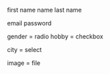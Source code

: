 first name
                name
last name

email
password

gender = radio
hobby = checkbox

city = select

image = file
